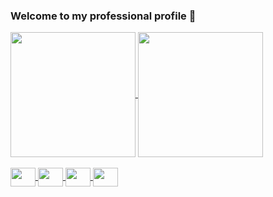 ### Welcome to my professional profile 👋
<div>
<a href="https://github.com/jotave-erref/jotave-erref">
  <img height=200 align="center" src="https://github-readme-stats.vercel.app/api?username=jotave-erref&show_icons=true&theme=dark&include_all_commits=true&hide="/>
  <img height=200 align="center" src="https://github-readme-stats.vercel.app/api/top-langs/?username=jotave-erref&layout=compact&langs_count=10&theme=dark&size_weight=0.5&count_weight=0.5"/>
  </div>

<div style="display: inline_block"> <br>
      <img align="center" height="30" width="40" src="https://cdn.jsdelivr.net/gh/devicons/devicon@latest/icons/java/java-original.svg" />
      <img align="center" height="30" width="40" src="https://cdn.jsdelivr.net/gh/devicons/devicon@latest/icons/typescript/typescript-original.svg" />
      <img align="center" height="30" width="40" src="https://cdn.jsdelivr.net/gh/devicons/devicon@latest/icons/html5/html5-original.svg" />
      <img align="center" height="30" width="40" src="https://cdn.jsdelivr.net/gh/devicons/devicon@latest/icons/css3/css3-original.svg" />
</div>

##
